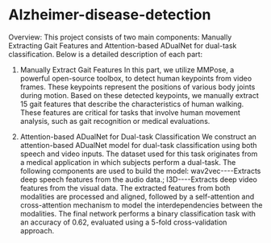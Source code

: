 # Alzheimer-disease-detection
Overview:
This project consists of two main components: Manually Extracting Gait Features and Attention-based ADualNet for dual-task classification. Below is a detailed description of each part:

1. Manually Extract Gait Features
In this part, we utilize MMPose, a powerful open-source toolbox, to detect human keypoints from video frames. These keypoints represent the positions of various body joints during motion. Based on these detected keypoints, we manually extract 15 gait features that describe the characteristics of human walking. These features are critical for tasks that involve human movement analysis, such as gait recognition or medical evaluations.

2. Attention-based ADualNet for Dual-task Classification
We construct an attention-based ADualNet model for dual-task classification using both speech and video inputs. The dataset used for this task originates from a medical application in which subjects perform a dual-task. The following components are used to build the model: wav2vec----Extracts deep speech features from the audio data.; I3D----Extracts deep video features from the visual data. The extracted features from both modalities are processed and aligned, followed by a self-attention and cross-attention mechanism to model the interdependencies between the modalities. The final network performs a binary classification task with an accuracy of 0.62, evaluated using a 5-fold cross-validation approach.
